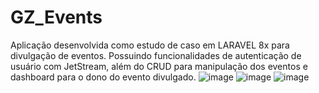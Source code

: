 # GZ_Events
 
Aplicação desenvolvida como estudo de caso em LARAVEL 8x para divulgação de eventos.
   Possuindo funcionalidades de autenticação de usuário com JetStream, além do CRUD para manipulação dos eventos e dashboard para o dono do evento divulgado.
![image](https://user-images.githubusercontent.com/81825952/162549567-683c1409-0e2e-47c4-bac5-5c6f45c2e58e.png)
![image](https://user-images.githubusercontent.com/81825952/162549578-467b286d-ff0f-40c3-8643-133979a421fe.png)
![image](https://user-images.githubusercontent.com/81825952/162549594-c32f9170-e87b-4ae1-a9f7-ce1236cbd452.png)

